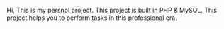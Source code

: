 Hi, This is my persnol project. This project is built in PHP & MySQL. This project helps you to perform tasks in this professional era.
